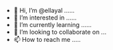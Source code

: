 - 👋 Hi, I’m @ellayal ......
- 👀 I’m interested in ......
- 🌱 I’m currently learning ......
- 💞️ I’m looking to collaborate on ...
- 📫 How to reach me .....

<!---
ellayal/ellayal is a ✨ special ✨ repository because its `README.md` (this file) appears on your GitHub profile.
You can click the Preview link to take a look at your changes.
--->
